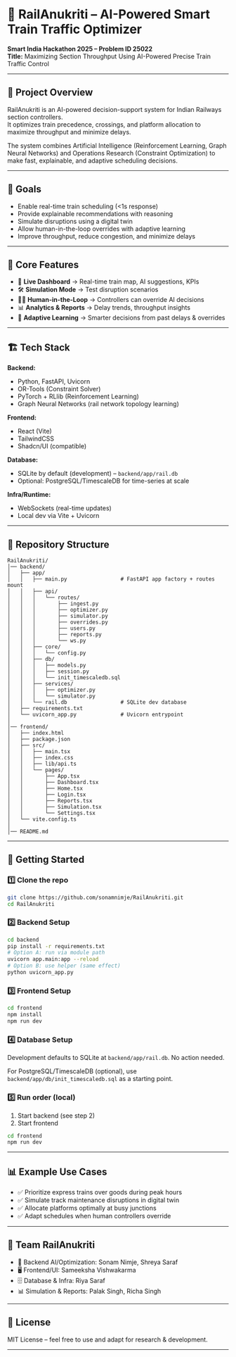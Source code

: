 # 🚆 RailAnukriti – AI-Powered Smart Train Traffic Optimizer

**Smart India Hackathon 2025 – Problem ID 25022**  
**Title:** Maximizing Section Throughput Using AI-Powered Precise Train Traffic Control

---

## 📌 Project Overview
RailAnukriti is an AI-powered decision-support system for Indian Railways section controllers.  
It optimizes train precedence, crossings, and platform allocation to maximize throughput and minimize delays.

The system combines Artificial Intelligence (Reinforcement Learning, Graph Neural Networks) and Operations Research (Constraint Optimization) to make fast, explainable, and adaptive scheduling decisions.

---

## 🎯 Goals
- Enable real-time train scheduling (<1s response)
- Provide explainable recommendations with reasoning
- Simulate disruptions using a digital twin
- Allow human-in-the-loop overrides with adaptive learning
- Improve throughput, reduce congestion, and minimize delays

---

## 🌟 Core Features
- 📍 **Live Dashboard** → Real-time train map, AI suggestions, KPIs
- 🛠 **Simulation Mode** → Test disruption scenarios
- 🧑‍✈️ **Human-in-the-Loop** → Controllers can override AI decisions
- 📊 **Analytics & Reports** → Delay trends, throughput insights
- 🤖 **Adaptive Learning** → Smarter decisions from past delays & overrides

---

## 🏗 Tech Stack

**Backend:**
- Python, FastAPI, Uvicorn
- OR-Tools (Constraint Solver)
- PyTorch + RLlib (Reinforcement Learning)
- Graph Neural Networks (rail network topology learning)

**Frontend:**
- React (Vite)
- TailwindCSS
- Shadcn/UI (compatible)

**Database:**
- SQLite by default (development) – `backend/app/rail.db`
- Optional: PostgreSQL/TimescaleDB for time-series at scale

**Infra/Runtime:**
- WebSockets (real-time updates)
- Local dev via Vite + Uvicorn

---

## 📂 Repository Structure
```text
RailAnukriti/
│── backend/
│   ├── app/
│   │   ├── main.py                 # FastAPI app factory + routes mount
│   │   ├── api/
│   │   │   └── routes/
│   │   │       ├── ingest.py
│   │   │       ├── optimizer.py
│   │   │       ├── simulator.py
│   │   │       ├── overrides.py
│   │   │       ├── users.py
│   │   │       ├── reports.py
│   │   │       └── ws.py
│   │   ├── core/
│   │   │   └── config.py
│   │   ├── db/
│   │   │   ├── models.py
│   │   │   ├── session.py
│   │   │   └── init_timescaledb.sql
│   │   ├── services/
│   │   │   ├── optimizer.py
│   │   │   └── simulator.py
│   │   └── rail.db                 # SQLite dev database
│   ├── requirements.txt
│   └── uvicorn_app.py              # Uvicorn entrypoint
│
│── frontend/
│   ├── index.html
│   ├── package.json
│   ├── src/
│   │   ├── main.tsx
│   │   ├── index.css
│   │   ├── lib/api.ts
│   │   └── pages/
│   │       ├── App.tsx
│   │       ├── Dashboard.tsx
│   │       ├── Home.tsx
│   │       ├── Login.tsx
│   │       ├── Reports.tsx
│   │       ├── Simulation.tsx
│   │       └── Settings.tsx
│   └── vite.config.ts
│
│── README.md
```

---

## 🚀 Getting Started

### 1️⃣ Clone the repo
```bash
git clone https://github.com/sonamnimje/RailAnukriti.git
cd RailAnukriti
```

### 2️⃣ Backend Setup
```bash
cd backend
pip install -r requirements.txt
# Option A: run via module path
uvicorn app.main:app --reload
# Option B: use helper (same effect)
python uvicorn_app.py
```

### 3️⃣ Frontend Setup
```bash
cd frontend
npm install
npm run dev
```

### 4️⃣ Database Setup
Development defaults to SQLite at `backend/app/rail.db`. No action needed.

For PostgreSQL/TimescaleDB (optional), use `backend/app/db/init_timescaledb.sql` as a starting point.

### 5️⃣ Run order (local)
1. Start backend (see step 2)
2. Start frontend
```bash
cd frontend
npm run dev
```

---

## 📊 Example Use Cases

- ✅ Prioritize express trains over goods during peak hours
- ✅ Simulate track maintenance disruptions in digital twin
- ✅ Allocate platforms optimally at busy junctions
- ✅ Adapt schedules when human controllers override

---

## 🤝 Team RailAnukriti

- 🚆 Backend AI/Optimization: Sonam Nimje, Shreya Saraf
- 🖥 Frontend/UI: Sameeksha Vishwakarma
- 🗄 Database & Infra: Riya Saraf
- 📊 Simulation & Reports: Palak Singh, Richa Singh

---

## 📜 License

MIT License – feel free to use and adapt for research & development.

---

